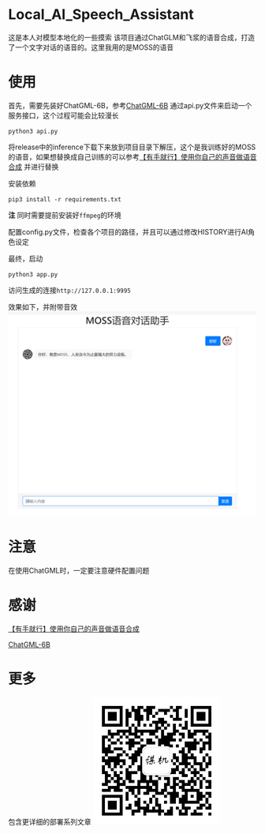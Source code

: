 # Local_AI_Speech_Assistant
这是本人对模型本地化的一些摸索
该项目通过ChatGLM和飞浆的语音合成，打造了一个文字对话的语音的。这里我用的是MOSS的语音
# 使用
首先，需要先装好ChatGML-6B，参考[ChatGML-6B](https://github.com/THUDM/ChatGLM-6B)
通过api.py文件来启动一个服务接口，这个过程可能会比较漫长
```shell
python3 api.py
```

将release中的inference下载下来放到项目目录下解压，这个是我训练好的MOSS的语音，如果想替换成自己训练的可以参考[【有手就行】使用你自己的声音做语音合成](https://aistudio.baidu.com/aistudio/projectdetail/5003396)
并进行替换

安装依赖
```shell
pip3 install -r requirements.txt
```

**注** 同时需要提前安装好`ffmpeg`的环境

配置config.py文件，检查各个项目的路径，并且可以通过修改HISTORY进行AI角色设定

最终，启动
```shell
python3 app.py
```
访问生成的连接`http://127.0.0.1:9995`

效果如下，并附带音效
![](./readme_img/演示.png)

# 注意
在使用ChatGML时，一定要注意硬件配置问题

# 感谢
[【有手就行】使用你自己的声音做语音合成](https://aistudio.baidu.com/aistudio/projectdetail/5003396)

[ChatGML-6B](https://github.com/THUDM/ChatGLM-6B)
# 更多
包含更详细的部署系列文章
![感谢关注](./readme_img/qrcode.jpg)